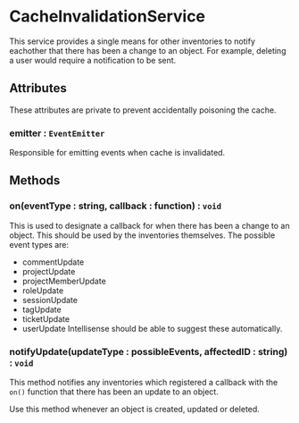# CacheInvalidationService

This service provides a single means for other inventories to notify eachother that there has been a change to an object. For example, deleting a user would require a notification to be sent.

## Attributes

These attributes are private to prevent accidentally poisoning the cache.

### emitter : `EventEmitter`

Responsible for emitting events when cache is invalidated.

## Methods

### on(eventType : string, callback : function) : `void`

This is used to designate a callback for when there has been a change to an object. This should be used by the inventories themselves.
The possible event types are:

-   commentUpdate
-   projectUpdate
-   projectMemberUpdate
-   roleUpdate
-   sessionUpdate
-   tagUpdate
-   ticketUpdate
-   userUpdate
    Intellisense should be able to suggest these automatically.

### notifyUpdate(updateType : possibleEvents, affectedID : string) : `void`

This method notifies any inventories which registered a callback with the `on()` function that there has been an update to an object.

Use this method whenever an object is created, updated or deleted.
